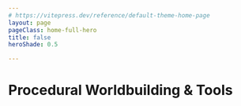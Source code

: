 ```yaml
---
# https://vitepress.dev/reference/default-theme-home-page
layout: page
pageClass: home-full-hero
title: false
heroShade: 0.5

---
```


<div
  class="home-hero-image"
  :style="{ '--home-hero-shade-control': heroShade }"
>
  <div class="home-hero-content" :class="{ 'home-hero-content--light': heroShade < 0 }">
    <h1>Procedural Worldbuilding &amp; Tools</h1>
  </div>
</div>

<script setup>
import { computed } from 'vue'
import { useData } from 'vitepress'

const { frontmatter } = useData()

const heroShade = computed(() => {
  const raw = Number(frontmatter.value.heroShade ?? 0)

  if (!Number.isFinite(raw)) {
    return 0
  }

    return Math.max(-1, Math.min(1, raw))
})
</script>